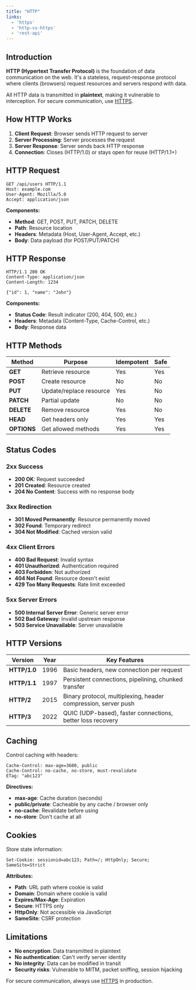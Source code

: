 ```yaml
---
title: "HTTP"
links:
  - 'https'
  - 'http-vs-https'
  - 'rest-api'
---
```


## Introduction

**HTTP (Hypertext Transfer Protocol)** is the foundation of data communication on the web. It's a stateless, request-response protocol where clients (browsers) request resources and servers respond with data.

All HTTP data is transmitted in **plaintext**, making it vulnerable to interception. For secure communication, use [HTTPS](/notes/https).

## How HTTP Works

1. **Client Request**: Browser sends HTTP request to server
2. **Server Processing**: Server processes the request
3. **Server Response**: Server sends back HTTP response
4. **Connection**: Closes (HTTP/1.0) or stays open for reuse (HTTP/1.1+)

## HTTP Request

```http
GET /api/users HTTP/1.1
Host: example.com
User-Agent: Mozilla/5.0
Accept: application/json
```

**Components:**
- **Method**: GET, POST, PUT, PATCH, DELETE
- **Path**: Resource location
- **Headers**: Metadata (Host, User-Agent, Accept, etc.)
- **Body**: Data payload (for POST/PUT/PATCH)

## HTTP Response

```http
HTTP/1.1 200 OK
Content-Type: application/json
Content-Length: 1234

{"id": 1, "name": "John"}
```

**Components:**
- **Status Code**: Result indicator (200, 404, 500, etc.)
- **Headers**: Metadata (Content-Type, Cache-Control, etc.)
- **Body**: Response data

## HTTP Methods

| Method | Purpose | Idempotent | Safe |
|--------|---------|------------|------|
| **GET** | Retrieve resource | Yes | Yes |
| **POST** | Create resource | No | No |
| **PUT** | Update/replace resource | Yes | No |
| **PATCH** | Partial update | No | No |
| **DELETE** | Remove resource | Yes | No |
| **HEAD** | Get headers only | Yes | Yes |
| **OPTIONS** | Get allowed methods | Yes | Yes |

## Status Codes

### 2xx Success
- **200 OK**: Request succeeded
- **201 Created**: Resource created
- **204 No Content**: Success with no response body

### 3xx Redirection
- **301 Moved Permanently**: Resource permanently moved
- **302 Found**: Temporary redirect
- **304 Not Modified**: Cached version valid

### 4xx Client Errors
- **400 Bad Request**: Invalid syntax
- **401 Unauthorized**: Authentication required
- **403 Forbidden**: Not authorized
- **404 Not Found**: Resource doesn't exist
- **429 Too Many Requests**: Rate limit exceeded

### 5xx Server Errors
- **500 Internal Server Error**: Generic server error
- **502 Bad Gateway**: Invalid upstream response
- **503 Service Unavailable**: Server unavailable

## HTTP Versions

| Version | Year | Key Features |
|---------|------|--------------|
| **HTTP/1.0** | 1996 | Basic headers, new connection per request |
| **HTTP/1.1** | 1997 | Persistent connections, pipelining, chunked transfer |
| **HTTP/2** | 2015 | Binary protocol, multiplexing, header compression, server push |
| **HTTP/3** | 2022 | QUIC (UDP-based), faster connections, better loss recovery |

## Caching

Control caching with headers:

```http
Cache-Control: max-age=3600, public
Cache-Control: no-cache, no-store, must-revalidate
ETag: "abc123"
```

**Directives:**
- **max-age**: Cache duration (seconds)
- **public/private**: Cacheable by any cache / browser only
- **no-cache**: Revalidate before using
- **no-store**: Don't cache at all

## Cookies

Store state information:

```http
Set-Cookie: sessionid=abc123; Path=/; HttpOnly; Secure; SameSite=Strict
```

**Attributes:**
- **Path**: URL path where cookie is valid
- **Domain**: Domain where cookie is valid
- **Expires/Max-Age**: Expiration
- **Secure**: HTTPS only
- **HttpOnly**: Not accessible via JavaScript
- **SameSite**: CSRF protection

## Limitations

- **No encryption**: Data transmitted in plaintext
- **No authentication**: Can't verify server identity
- **No integrity**: Data can be modified in transit
- **Security risks**: Vulnerable to MITM, packet sniffing, session hijacking

For secure communication, always use [HTTPS](/notes/https) in production.
